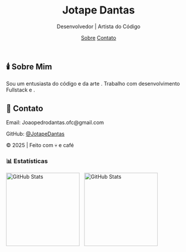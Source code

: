 <!DOCTYPE html>
<html lang="pt-br">
<head>
  <meta charset="UTF-8">
  <meta name="viewport" content="width=device-width, initial-scale=1.0">
  
  <link rel="stylesheet" href="style.css">
  <link href="https://fonts.googleapis.com/css2?family=UnifrakturCook&family=Playfair+Display&display=swap" rel="stylesheet">
</head>
<body>
  <header>
    <h1>Jotape Dantas</h1>
    <p>Desenvolvedor | Artista do Código</p>
    <nav>
      <a href="#sobre">Sobre</a>
      <a href="#contato">Contato</a>
    </nav>
  </header>

  <section id="sobre">
    <h2>🕯️ Sobre Mim</h2>
    <p>Sou um entusiasta do código e da arte . Trabalho com desenvolvimento Fullstack e .</p>
  </section>
  
  <section id="contato">
    <h2>📜 Contato</h2>
    <p>Email: Joaopedrodantas.ofc@gmail.com</p>
    <p>GitHub: <a href="https://github.com/seuusuario" target="_blank">@JotapeDantas</a></p>
  </section>

  <footer>
    <p>© 2025 | Feito com 💀 e café</p>
  </footer>
</body>
</html>


### 📊 Estatísticas

<p>
  <img 
    align="left" 
    alt="GitHub Stats" 
    height="200" 
    style="padding-right: 10px;" 
    src="https://github-readme-stats.vercel.app/api?username=JotapeDantas&show_icons=true&theme=tokyonight&include_all_commits=true&locale=pt-br" 
  />

<img 
      align="left" 
      alt="GitHub Stats" 
      height="200" 
      src="https://github-readme-stats.vercel.app/api/top-langs/?username=JotapeDantas&theme=tokyonight&layout=compact&custom_title=Tecnologias&langs_count=9" 
  />

</p>
